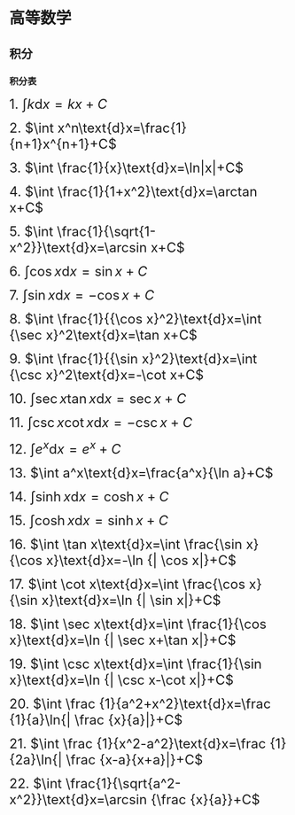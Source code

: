 # 高等数学

## 积分

### 积分表

<font size= 5> 1.  $\int k\text{d}x=kx+C$ </font>

<font size= 5> 2.  $\int x^n\text{d}x=\frac{1}{n+1}x^{n+1}+C$ </font>

<font size= 5> 3.  $\int \frac{1}{x}\text{d}x=\ln|x|+C$ </font>

<font size= 5> 4.  $\int \frac{1}{1+x^2}\text{d}x=\arctan x+C$ </font>

<font size= 5> 5.  $\int \frac{1}{\sqrt{1-x^2}}\text{d}x=\arcsin x+C$ </font>

<font size= 5> 6.  $\int \cos x\text{d}x=\sin x+C$ </font>

<font size= 5> 7.  $\int \sin x\text{d}x=-\cos x+C$ </font>

<font size= 5>8. $\int \frac{1}{{\cos x}^2}\text{d}x=\int {\sec x}^2\text{d}x=\tan x+C$ </font>

<font size= 5> 9.  $\int \frac{1}{{\sin x}^2}\text{d}x=\int {\csc x}^2\text{d}x=-\cot x+C$ </font>

<font size= 5> 10. $\int \sec x \tan x\text{d}x=\sec x+C$ </font>

<font size= 5> 11. $\int \csc x \cot x\text{d}x=-\csc x+C$ </font>

<font size= 5> 12. $\int e^x\text{d}x=e^x+C$ </font>

<font size= 5> 13. $\int a^x\text{d}x=\frac{a^x}{\ln a}+C$ </font>

<font size= 5> 14. $\int \sinh x\text{d}x=\cosh x+C$ </font>

<font size= 5> 15. $\int \cosh x\text{d}x=\sinh x+C$ </font>

<font size= 5> 16. $\int \tan x\text{d}x=\int \frac{\sin x}{\cos x}\text{d}x=-\ln {| \cos x|}+C$ </font>

<font size= 5> 17. $\int \cot x\text{d}x=\int \frac{\cos x}{\sin x}\text{d}x=\ln {| \sin x|}+C$ </font>

<font size= 5> 18. $\int \sec x\text{d}x=\int \frac{1}{\cos x}\text{d}x=\ln {| \sec x+\tan x|}+C$ </font>

<font size= 5> 19.  $\int \csc x\text{d}x=\int \frac{1}{\sin x}\text{d}x=\ln {| \csc x-\cot x|}+C$ </font>

<font size= 5>20. $\int \frac {1}{a^2+x^2}\text{d}x=\frac {1}{a}\ln{| \frac {x}{a}|}+C$ </font>

<font size= 5> 21. $\int \frac {1}{x^2-a^2}\text{d}x=\frac {1}{2a}\ln{| \frac {x-a}{x+a}|}+C$ </font>

<font size= 5> 22.  $\int \frac{1}{\sqrt{a^2-x^2}}\text{d}x=\arcsin {\frac {x}{a}}+C$ </font>









